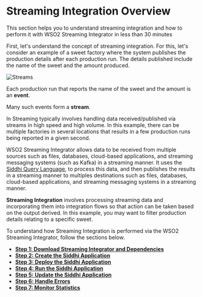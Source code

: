 # Streaming Integration Overview

This section helps you to understand streaming integration and how to perform it with WSO2 Streaming Integrator in less than 30 minutes

First, let's understand the concept of streaming integration. For this, let's consider an example of a sweet factory where the system publishes the production details after each production run. The details published include the name of the sweet and the amount produced.


![Streams]({{base_path}}/assets/img/streaming/quick-start-guide-101/stream.png)

Each production run that reports the name of the sweet and the amount is an **event**.

Many such events form a **stream**.

In Streaming typically involves handling data received/published via streams in high speed and high volume. In this example, there can be multiple factories in several locations that results in a few production runs being reported in a given second.

WSO2 Streaming Integrator allows data to be received from multiple sources such as files, databases, cloud-based applications, and streaming messaging systems (such as Kafka) in a streaming manner. It uses the [Siddhi Query Language](https://siddhi.io/en/v4.x/docs/query-guide/), to process this data, and then publishes the results in a streaming manner to multiples destinations such as files, databases, cloud-based applications, and streaming messaging systems in a streaming manner.

**Streaming Integration** involves processing streaming data and incorporating them into integration flows so that action can be taken based on the output derived. In this example, you may want to filter production details relating to a specific sweet.

To understand how Streaming Integration is performed via the WSO2 Streaming Integrator, follow the sections below.

- [**Step 1: Download Streaming Integrator and Dependencies**]({{base_path}}/streaming/getting-started/download-install-and-start-si)
- [**Step 2: Create the Siddhi Application**]({{base_path}}/streaming/getting-started/create-the-siddhi-application)
- [**Step 3: Deploy the Siddhi Application**]({{base_path}}/streaming/getting-started/deploy-siddhi-application)
- [**Step 4: Run the Siddhi Application**]({{base_path}}/streaming/getting-started/test-siddhi-application)
- [**Step 5: Update the Siddhi Application**]({{base_path}}/streaming/getting-started/update-the-siddhi-application)
- [**Step 6: Handle Errors**]({{base_path}}/streaming/getting-started/handle-errors)
- [**Step 7: Monitor Statistics**]({{base_path}}/streaming/getting-started/monitor-statistics)
